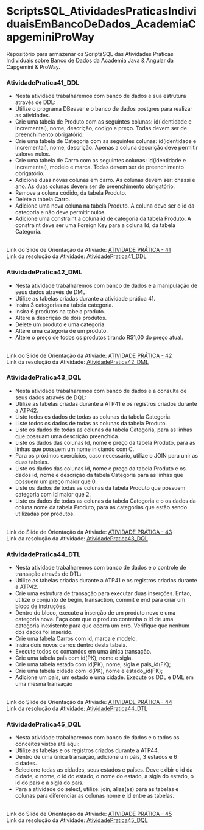 # ScriptsSQL_AtividadesPraticasIndividuaisEmBancoDeDados_AcademiaCapgeminiProWay
Repositório para armazenar os ScriptsSQL das Atividades Práticas Individuais sobre Banco de Dados da Academia Java &amp; Angular da Capgemini &amp; ProWay.

<h3>AtividadePratica41_DDL</h3>
<ul>
  <li>  Nesta atividade trabalharemos com banco de dados e sua estrutura através de DDL:</li>
  <li>  Utilize o programa DBeaver e o banco de dados postgres para realizar as atividades.</li>
  <li>  Crie uma tabela de Produto com as seguintes colunas: id(identidade e incremental), nome, descrição, codigo e preço. Todas devem ser de preenchimento obrigatório.</li>
  <li>  Crie uma tabela de Categoria com as seguintes colunas: id(identidade e incremental), nome, descrição. Apenas a coluna descrição deve permitir valores nulos.</li>
  <li>  Crie uma tabela de Carro com as seguintes colunas: id(identidade e incremental), modelo e marca. Todas devem ser de preenchimento obrigatório.</li>
  <li>  Adicione duas novas colunas em carro. As colunas devem ser: chassi e ano. As duas colunas devem ser de preenchimento obrigatório. </li>
  <li>  Remove a coluna códido, da tabela Produto.</li>
  <li>  Delete a tabela Carro.</li>
  <li>  Adicione uma nova coluna na tabela Produto. A coluna deve ser o id da categoria e não deve permitir nulos.</li>
  <li>  Adicione uma constraint a coluna id de categoria da tabela Produto. A constraint deve ser uma Foreign Key para a coluna Id, da tabela Categoria.</li>
</ul>
<br />
Link do Slide de Orientação da Ativiade: <a href="https://docs.google.com/presentation/d/1jYKEJS9JJg50VpBwqYrqiA-EPkzlhIApU1j72SCM9ys/edit#slide=id.gecd232fb99_0_0">ATIVIDADE PRÁTICA - 41<a/>
<br />  
Link da resolução da Atividade: <a href="https://github.com/ReAraujo/AtividadesPraticas_ScriptsSQL_BancoDeDados_Individuais_AcademiaCapgeminiProWay/tree/main/AtividadePratica41_DDL">AtividadePratica41_DDL<a/>
<br />
  
<h3>AtividadePratica42_DML</h3>
<ul>
  <li>  Nesta atividade trabalharemos com banco de dados e a manipulação de seus dados através de DML:</li>
  <li>  Utilize as tabelas criadas durante a atividade prática 41.</li>
  <li>  Insira 3 categorias na tabela categoria.</li>
  <li>  Insira 6 produtos na tabela produto.</li>
  <li>  Altere a descrição de dois produtos.</li>
  <li>  Delete um produto e uma categoria. </li>
  <li>  Altere uma categoria de um produto.</li>
  <li>  Altere o preço de todos os produtos tirando R$1,00 do preço atual.  </li>
</ul>
<br />
Link do Slide de Orientação da Ativiade: <a href="https://docs.google.com/presentation/d/1OkxaPcg-9-DU4tz6EsaLjNlk71Ry3R9KfuP_BIOv7VE/edit#slide=id.gecd232fb99_0_0">ATIVIDADE PRÁTICA - 42<a/>
<br />    
Link da resolução da Atividade: <a href="https://github.com/ReAraujo/AtividadesPraticas_ScriptsSQL_BancoDeDados_Individuais_AcademiaCapgeminiProWay/tree/main/AtividadePratica42_DML">AtividadePratica42_DML<a/>
<br />
  
<h3>AtividadePratica43_DQL</h3>
<ul>
  <li>  Nesta atividade trabalharemos com banco de dados e a consulta de seus dados através de DQL:</li>
  <li>  Utilize as tabelas criadas durante a ATP41 e os registros criados durante a ATP42.</li>
  <li>  Liste todos os dados de todas as colunas da tabela Categoria.</li>
  <li>  Liste todos os dados de todas as colunas da tabela Produto.</li>
  <li>  Liste os dados de todas as colunas da tabela Categoria, para as linhas que possuam uma descrição preenchida.</li>
  <li>  Liste os dados das colunas Id, nome e preço da tabela Produto, para as linhas que possuem um nome iniciando com C.</li>
  <li>  Para os próximos exercícios, caso necessário, utilize o JOIN para unir as duas tabelas.</li>
  <li>  Liste os dados das colunas Id, nome e preço da tabela Produto e os dados id, nome e descrição da tabela Categoria para as linhas que possuem um preço maior que 0.</li>
  <li>  Liste os dados de todas as colunas da tabela Produto que possuem categoria com Id maior que 2.</li>
  <li>  Liste os dados de todas as colunas da tabela Categoria e o os dados da coluna nome da tabela Produto, para as categorias que estão sendo utilizadas por produtos.  </li>
</ul>
<br />
Link do Slide de Orientação da Ativiade: <a href="https://docs.google.com/presentation/d/1o4wlAKg6PkUC8Pb4EXcHOj_0zFjW0OCz0EaisI6QYGk/edit#slide=id.gecd232fb99_0_0">ATIVIDADE PRÁTICA - 43<a/>
<br />    
Link da resolução da Atividade: <a href="https://github.com/ReAraujo/AtividadesPraticas_ScriptsSQL_BancoDeDados_Individuais_AcademiaCapgeminiProWay/tree/main/AtividadePratica43_DQL">AtividadePratica43_DQL<a/>
<br />
  
<h3>AtividadePratica44_DTL</h3>
<ul>
  <li>  Nesta atividade trabalharemos com banco de dados e o controle de transação através de DTL:</li>
  <li>  Utilize as tabelas criadas durante a ATP41 e os registros criados durante a ATP42.</li>
  <li>  Crie uma estrutura de transação para executar duas inserções. Entao, utilize o conjunto de begin, transaction, commit e end para criar um bloco de instruções.</li>
  <li>  Dentro do bloco, execute a inserção de um produto novo e uma categoria nova. Faça com que o produto contenha o id de uma categoria inexistente para que ocorra um erro. Verifique que nenhum dos dados foi inserido.</li>
  <li>  Crie uma tabela Carros com id, marca e modelo. </li>
  <li>  Insira dois novos carros dentro desta tabela. </li>
  <li>  Execute todos os comandos em uma única transação.</li>
  <li>  Crie uma tabela país com id(PK), nome e sigla.</li>
  <li>  Crie uma tabela estado com id(PK), nome, sigla e pais_id(FK);</li>
  <li>  Crie uma tabela cidade com id(PK), nome e estado_id(FK);</li>
  <li>  Adicione um país, um estado e uma cidade. Execute os DDL e DML em uma mesma transação  </li>
</ul>
<br />
Link do Slide de Orientação da Ativiade: <a href="https://docs.google.com/presentation/d/1b9I5Z-Ex2zpKJ63AOwcqiVDVAGH5PM5oQM5M7y2ygu8/edit#slide=id.gecd232fb99_0_0">ATIVIDADE PRÁTICA - 44<a/>
<br />    
Link da resolução da Atividade: <a href="https://github.com/ReAraujo/AtividadesPraticas_ScriptsSQL_BancoDeDados_Individuais_AcademiaCapgeminiProWay/tree/main/AtividadePratica44_DTL">AtividadePratica44_DTL<a/>
<br />  

<h3>AtividadePratica45_DQL</h3>
<ul>
  <li> Nesta atividade trabalharemos com banco de dados e o todos os conceitos vistos até aqui:</li>
  <li> Utilize as tabelas e os registros criados durante a ATP44.</li>
  <li> Dentro de uma única transação, adicione um páis, 3 estados e 6 cidades.</li>
  <li>  Selecione todas as cidades, seus estados e países. Deve exibir o id da cidade, o nome, o id do estado, o nome do estado, a sigla do estado, o id do país e a sigla do país.</li>
  <li>  Para a atividade do select, utilize: join, alias(as) para as tabelas e colunas para diferenciar as colunas nome e id entre as tabelas. </li>
</ul>
<br />
Link do Slide de Orientação da Ativiade: <a href="https://docs.google.com/presentation/d/1qoFwGof9JFhI2b2Y6pQSNIVWmlvK9LMCR1EiYeGBCoQ/edit#slide=id.gecd232fb99_0_0T">ATIVIDADE PRÁTICA - 45<a/>
<br />    
Link da resolução da Atividade: <a href="https://github.com/ReAraujo/AtividadesPraticas_ScriptsSQL_BancoDeDados_Individuais_AcademiaCapgeminiProWay/tree/main/AtividadePratica45_DQL">AtividadePratica45_DQL<a/>
<br />  
  
